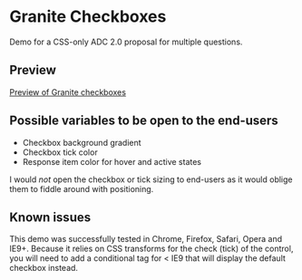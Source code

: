 Granite Checkboxes
==================

Demo for a CSS-only ADC 2.0 proposal for multiple questions.

Preview
-------

[Preview of Granite checkboxes](https://raw.githubusercontent.com/AskiaADX/demo-GraniteCheckboxes/master/GraniteChecbox-demo.gif)

Possible variables to be open to the end-users
----------------------------------------------

-	Checkbox background gradient
-	Checkbox tick color
-	Response item color for hover and active states

I would *not* open the checkbox or tick sizing to end-users as it would oblige them to fiddle around with positioning.

Known issues
------------

This demo was successfully tested in Chrome, Firefox, Safari, Opera and IE9+. Because it relies on CSS transforms for the check (tick) of the control, you will need to add a conditional tag for < IE9 that will display the default checkbox instead.
